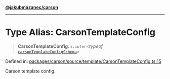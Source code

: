 [**@jakubmazanec/carson**](../README.md)

---

# Type Alias: CarsonTemplateConfig

> **CarsonTemplateConfig**: `z.infer`\<_typeof_
> [`carsonTemplateConfigSchema`](../variables/carsonTemplateConfigSchema.md)\>

Defined in:
[packages/carson/source/template/CarsonTemplateConfig.ts:15](https://github.com/jakubmazanec/tools/blob/90a5050fae768000bb00b2044438762c3c8c0f98/packages/carson/source/template/CarsonTemplateConfig.ts#L15)

Carson template config.
